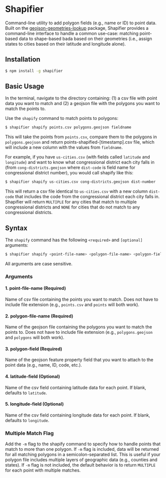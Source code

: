# Shapifier

Command-line utility to add polygon fields (e.g., name or ID) to point data. Built on the [geojson-geometries-lookup](https://github.com/simonepri/geojson-geometries-lookup) package, Shapifier provides a command-line interface to handle a common use-case: matching point-based data to shape-based bada based on their geometries (i.e., assign states to cities based on their latitude and longitude alone).

## Installation
```bash
$ npm install -g shapifier
```
## Basic Usage
In the terminal, navigate to the directory containing: (1) a csv file with point data you want to match and (2) a geojson file with the polygons you want to match the points to.

Use the `shapify` command to match points to polygons:
```bash
$ shapifier shapify points.csv polygons.geojson fieldname
```
This will take the points from `points.csv`, compare them to the polygons in `polygons.geojson` and return points-shapified-[timestamp].csv file, which will include a new column with the values from `fieldname`.

For example, if you have `us-cities.csv` (with fields called `latitude` and `longitude`) and want to know what congressional district each city falls in (from `cong-districts.geojson` where `dist-code` is field name for congressional district number), you would call shapify like this:
```bash
$ shapifier shapify us-cities.csv cong-districts.geojson dist-number
```
This will return a csv file identical to `us-cities.csv` with a new column `dist-code` that includes the code from the congressional district each city falls in. Shapifier will return `MULTIPLE` for any cities that match to multiple congressional districts and `NONE` for cities that do not match to any congressional districts.

## Syntax
The `shapify` command has the following `<required>` and `[optional]` arguments:
```bash
$ shapifier shapify <point-file-name> <polygon-file-name> <polygon-field> [latitude-field] [longitude-field]
```
All arguments are case sensitive.
### Arguments
#### 1. point-file-name (Required)
Name of csv file containing the points you want to match. Does not have to include file extension (e.g., `points.csv` and `points` will both work).

#### 2. polygon-file-name (Required)
Name of the geojson file containing the polygons you want to match the points to. Does not have to include file extension (e.g., `polygons.geojson` and `polygons` will both work).

#### 3. polygon-field (Required)
Name of the geojson feature property field that you want to attach to the point data (e.g., name, ID, code, etc.).

#### 4. latitude-field (Optional)
Name of the csv field containing latitude data for each point. If blank, defaults to `latitude`.

#### 5. longitude-field (Optional)
Name of the csv field containing longitude data for each point. If blank, defaults to `longitude`.

### Multiple Match Flag
Add the `-m` flag to the shapify command to specify how to handle points that match to more than one polygon. If `-m` flag is included, data will be returned for all matching polygons in a semicolon-separated list. This is useful if your polygon file includes multiple layers of geographic data (e.g., counties and states). If `-m` flag is not included, the default behavior is to return `MULTIPLE` for each point with multiple matches.
